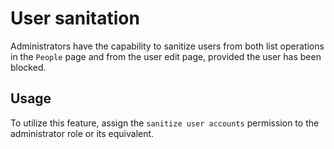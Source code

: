 # User sanitation

Administrators have the capability to sanitize users from both list operations in the `People` page and from the user edit page, provided the user has been blocked.

## Usage

To utilize this feature, assign the `sanitize user accounts` permission to the administrator role or its equivalent.
